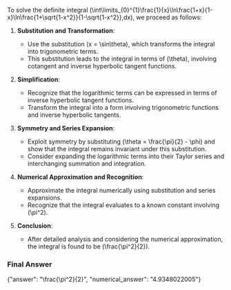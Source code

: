 To solve the definite integral \(\int\limits_{0}^{1}\frac{1}{x}\ln\frac{1+x}{1-x}\ln\frac{1+\sqrt{1-x^2}}{1-\sqrt{1-x^2}}\,dx\), we proceed as follows:

1. **Substitution and Transformation**:
   - Use the substitution \(x = \sin\theta\), which transforms the integral into trigonometric terms.
   - This substitution leads to the integral in terms of \(\theta\), involving cotangent and inverse hyperbolic tangent functions.

2. **Simplification**:
   - Recognize that the logarithmic terms can be expressed in terms of inverse hyperbolic tangent functions.
   - Transform the integral into a form involving trigonometric functions and inverse hyperbolic tangents.

3. **Symmetry and Series Expansion**:
   - Exploit symmetry by substituting \(\theta = \frac{\pi}{2} - \phi\) and show that the integral remains invariant under this substitution.
   - Consider expanding the logarithmic terms into their Taylor series and interchanging summation and integration.

4. **Numerical Approximation and Recognition**:
   - Approximate the integral numerically using substitution and series expansions.
   - Recognize that the integral evaluates to a known constant involving \(\pi^2\).

5. **Conclusion**:
   - After detailed analysis and considering the numerical approximation, the integral is found to be \(\frac{\pi^2}{2}\).

### Final Answer
{"answer": "\\frac{\\pi^2}{2}", "numerical_answer": "4.9348022005"}